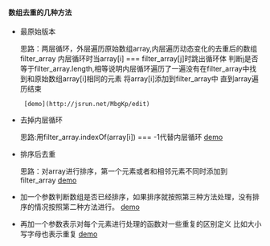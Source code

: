 #### 数组去重的几种方法
 - 最原始版本
 
   思路：两层循环，外层遍历原始数组array,内层遍历动态变化的去重后的数组filter_array
        内层循环时当array[i] === filter_array[j]时跳出循环体
        判断j是否等于filter_array.length,相等说明内层循环遍历了一遍没有在filter_array中找到和原始数组array[i]相同的元素
        将array[i]添加到filter_array中
        直到array遍历结束
        
        [demo](http://jsrun.net/MbgKp/edit)

- 去掉内层循环

  思路:用filter_array.indexOf(array[i]) === -1代替内层循环
  [demo](http://jsrun.net/MbgKp/edit)

- 排序后去重

  思路：对array进行排序，第一个元素或者和相邻元素不同时添加到filter_array
  [demo](http://jsrun.net/MbgKp/edit)
 
- 加一个参数判断数组是否已经排序，如果排序就按照第三种方法处理，没有排序的情况按照第二种方法进行。
  [demo]((http://jsrun.net/MbgKp/edit))

- 再加一个参数表示对每个元素进行处理的函数对一些重复的区别定义 比如大小写字母也表示重复
  [demo]((http://jsrun.net/MbgKp/edit))
   
